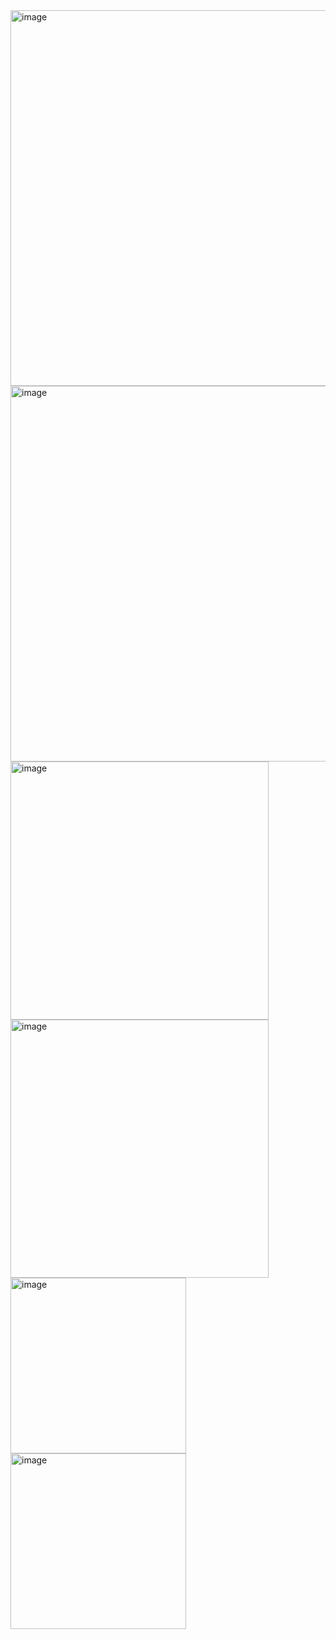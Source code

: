 <img width="601" alt="image" src="https://github.com/user-attachments/assets/91744a40-7b84-4333-a94c-f657170fc54f" />
<img width="601" alt="image" src="https://github.com/user-attachments/assets/91744a40-7b84-4333-a94c-f657170fc54f" />
<img width="413" alt="image" src="https://github.com/user-attachments/assets/4789a421-8391-4ceb-9f58-acc578c4e38e" />
<img width="413" alt="image" src="https://github.com/user-attachments/assets/4789a421-8391-4ceb-9f58-acc578c4e38e" />
<img width="281" alt="image" src="https://github.com/user-attachments/assets/1f53557a-d508-4238-a204-2866bc4df8ed" />
<img width="281" alt="image" src="https://github.com/user-attachments/assets/1f53557a-d508-4238-a204-2866bc4df8ed" />


